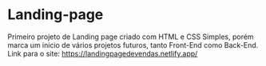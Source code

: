 # Landing-page
Primeiro projeto de Landing page criado com HTML e CSS 
Simples, porém marca um inicio de vários projetos futuros, tanto Front-End como Back-End.
<br>
Link para o site: https://landingpagedevendas.netlify.app/
